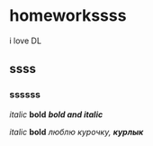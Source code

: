 # homeworkssss
i love DL
## ssss
### ssssss


*italic*
**bold**
***bold and italic***

_italic_
__bold__
*люблю курочку, __курлык__*
